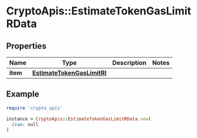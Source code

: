 # CryptoApis::EstimateTokenGasLimitRData

## Properties

| Name | Type | Description | Notes |
| ---- | ---- | ----------- | ----- |
| **item** | [**EstimateTokenGasLimitRI**](EstimateTokenGasLimitRI.md) |  |  |

## Example

```ruby
require 'crypto_apis'

instance = CryptoApis::EstimateTokenGasLimitRData.new(
  item: null
)
```

